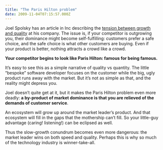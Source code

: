 ```yaml
---
title: "The Paris Hilton problem"
date: 2009-11-04T07:15:57.000Z
---
```


Joel Spolsky has an article in Inc describing the [tension between growth and quality](http://www.inc.com/magazine/20091101/does-slow-growth-equal-slow-death.html?partner=fogcreek) at his company. The issue is, if your competitor is outgrowing you, their dominance might become self-fulfilling: customers prefer a safe choice, and the safe choice is what other customers are buying. Even if your product is better, nothing attracts a crowd like a crowd.

**Your competitor begins to look like Paris Hilton: famous for being famous.**

It’s easy to see this as a simple narrative of quality vs quantity. The little “bespoke” software developer focuses on the customer while the big, ugly product runs away with the market. But it’s not as simple as that, and the reality might depress you.

Joel doesn’t quite get at it, but it makes the Paris Hilton problem even more deadly: **a by-product of market dominance is that you are relieved of the demands of customer service**.

An ecosystem will grow up around the market leader’s product. And that ecosystem will fill in the gaps that the mothership can’t fill. So your little-guy advantage (caring! listening!) can be eclipsed as well.

Thus the slow-growth conundrum becomes even more dangerous: the market leader wins on both speed and quality. Perhaps this is why so much of the technology industry is winner-take-all.
